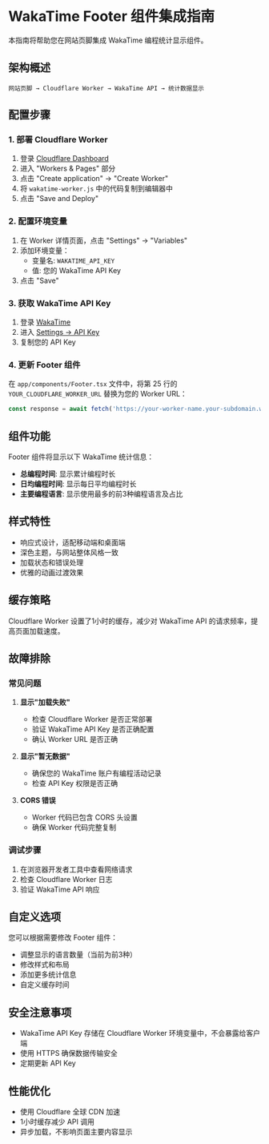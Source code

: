 # WakaTime Footer 组件集成指南

本指南将帮助您在网站页脚集成 WakaTime 编程统计显示组件。

## 架构概述

```
网站页脚 → Cloudflare Worker → WakaTime API → 统计数据显示
```

## 配置步骤

### 1. 部署 Cloudflare Worker

1. 登录 [Cloudflare Dashboard](https://dash.cloudflare.com/)
2. 进入 "Workers & Pages" 部分
3. 点击 "Create application" → "Create Worker"
4. 将 `wakatime-worker.js` 中的代码复制到编辑器中
5. 点击 "Save and Deploy"

### 2. 配置环境变量

1. 在 Worker 详情页面，点击 "Settings" → "Variables"
2. 添加环境变量：
   - 变量名: `WAKATIME_API_KEY`
   - 值: 您的 WakaTime API Key
3. 点击 "Save"

### 3. 获取 WakaTime API Key

1. 登录 [WakaTime](https://wakatime.com/)
2. 进入 [Settings → API Key](https://wakatime.com/api-key)
3. 复制您的 API Key

### 4. 更新 Footer 组件

在 `app/components/Footer.tsx` 文件中，将第 25 行的 `YOUR_CLOUDFLARE_WORKER_URL` 替换为您的 Worker URL：

```typescript
const response = await fetch('https://your-worker-name.your-subdomain.workers.dev');
```

## 组件功能

Footer 组件将显示以下 WakaTime 统计信息：

- **总编程时间**: 显示累计编程时长
- **日均编程时间**: 显示每日平均编程时长
- **主要编程语言**: 显示使用最多的前3种编程语言及占比

## 样式特性

- 响应式设计，适配移动端和桌面端
- 深色主题，与网站整体风格一致
- 加载状态和错误处理
- 优雅的动画过渡效果

## 缓存策略

Cloudflare Worker 设置了1小时的缓存，减少对 WakaTime API 的请求频率，提高页面加载速度。

## 故障排除

### 常见问题

1. **显示"加载失败"**
   - 检查 Cloudflare Worker 是否正常部署
   - 验证 WakaTime API Key 是否正确配置
   - 确认 Worker URL 是否正确

2. **显示"暂无数据"**
   - 确保您的 WakaTime 账户有编程活动记录
   - 检查 API Key 权限是否正确

3. **CORS 错误**
   - Worker 代码已包含 CORS 头设置
   - 确保 Worker 代码完整复制

### 调试步骤

1. 在浏览器开发者工具中查看网络请求
2. 检查 Cloudflare Worker 日志
3. 验证 WakaTime API 响应

## 自定义选项

您可以根据需要修改 Footer 组件：

- 调整显示的语言数量（当前为前3种）
- 修改样式和布局
- 添加更多统计信息
- 自定义缓存时间

## 安全注意事项

- WakaTime API Key 存储在 Cloudflare Worker 环境变量中，不会暴露给客户端
- 使用 HTTPS 确保数据传输安全
- 定期更新 API Key

## 性能优化

- 使用 Cloudflare 全球 CDN 加速
- 1小时缓存减少 API 调用
- 异步加载，不影响页面主要内容显示